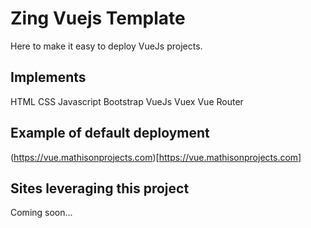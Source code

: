 # Zing Vuejs Template

Here to make it easy to deploy VueJs projects.

## Implements
HTML
CSS
Javascript
Bootstrap
VueJs
Vuex
Vue Router

## Example of default deployment

(https://vue.mathisonprojects.com)[https://vue.mathisonprojects.com]

## Sites leveraging this project

Coming soon...